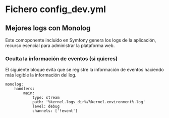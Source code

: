 Fichero config_dev.yml
=======

## Mejores logs con Monolog

Este comoponente incluido en Symfony genera los logs de la aplicación, recurso esencial para administrar la plataforma web.

### Oculta la información de eventos (si quieres)

El siguiente bloque evita que se registre la información de eventos haciendo más legible la información del log.

```
monolog:
    handlers:
        main:
            type: stream
            path: '%kernel.logs_dir%/%kernel.environment%.log'
            level: debug
            channels: ['!event']
```
